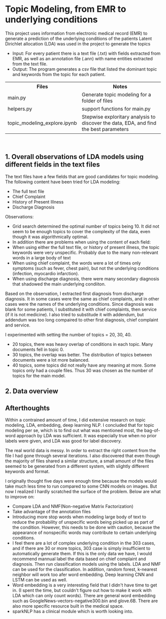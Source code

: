 # Topic Modeling, from EMR to underlying conditions
This project uses information from electronic medical record (EMR) to generate a prediction of the underlying conditions of the patients
Latent Dirichlet allocation (LDA) was used in the project to generate the topics

* Input: For every patient there is a text file (.txt) with fields extracted from EMR, as well as an annotation file (.ann) with name entities extracted from the text file.  
* Output: The program generates a csv file that listed the dominant topic and keywords from the topic for each patient.  

<table>
  <tr>
    <th>Files</th>
    <th>Notes</th>
  </tr>
  <tr>
    <td>main.py</td>
    <td>Generate topic modeling for a folder of files</td>
  </tr>
  <tr>
    <td>helpers.py</td>
    <td>support functions for main.py</td>
  </tr>
  <tr>
    <td>topic_modeling_explore.ipynb</td>
    <td>Stepwise exploritary analysis to discover the data, EDA, and find the best parameters</td>
  </tr>
</table>
<br>

## 1. Overall observations of LDA models using different fields in the text files
The text files have a few fields that are good candidates for topic modeling. The following content have been tried for LDA modeling:
* The full text file
* Chief Complaint
* History of Present Illness
* Discharge Diagnosis

Observations: 
* Grid search determined the optimal number of topics being 10. It did not seem to be enough topics to cover the complexity of the data, even though it was algorithmically optimal. 
* In addition there are problems when using the content of each field:
* When using either the full text file, or history of present illness, the topic keywords were very unspecific. Probably due to the many non-relevant words in a large body of text
* When using chief complaint, the words were a lot of times only symptoms (such as fever, chest pain), but not the underlying conditions (infection, myocardio infarction).
* When using discharge diagnosis, there were many secondary diagnosis that shadowed the main underlying condiiton.

Based on the observation, I extracted first diagnosis from discharge diagnosis. It in some cases were the same as chief complaints, and in other cases were the names of the underlying conditions. Since diagnosis was blank for some patients, I substituted it with chief complaints, then service (if it is not medicine). I also tried to substitude it with addendum, but addendum was too long compaired to other first diagnosis, chief complaint and service.

I experimented with setting the number of topics = 20, 30, 40. 
* 20 topics, there was heavy overlap of conditions in each topic. Many documents fell in topic 0.
* 30 topics, the overlap was better. The distribution of topics between documents were a lot more balanced.
* 40 topics, some topics did not really have any meaning at more. Some topics only had a couple files. 
Thus 30 was chosen as the number of topics for the main model.

## 2. Data overview

## Afterthoughts
Within a contrained amount of time, I did extensive research on topic modeling, LDA, embedding, deep learning NLP. I concluded that for topic modeling per se, which is to find out what was mentioned most, the bag-of-word approach by LDA was sufficient. It was especially true when no prior labels were given, and LDA was good for label discovery.

The real world data is messy. In order to extract the right content from the file I had gone through several iterations. I also discovered that even though the majority of files shared a similar structure, a small amount of the files seemed to be generated from a different system, with slightly different keywords and format. 

I originally thought five days were enough time because the models would take much less time to run compared to some CNN models on images. But now I realized I hardly scratched the surface of the problem. Below are what to improve on:

* Compare LDA and NMF(Non-negative Matrix Factorization) 
* Take advantage of the annotation files
* Introducing more stop words when modeling large body of text to reduce the probability of unspecific words being picked up as part of the condition. However, this needs to be done with caution, because the appearance of nonspecific words may contribute to certain underlying conditions.
* I feel there are a lot of complex underlying condition in the 303 cases, and if there are 30 or more topics, 303 case is simply insufficient to automatically generate them. If this is the only data we have, I would recommend mannual label the data based on chief complaint and diagnosis. Then run classification models using the labels. LDA and NMF can be used for the classification. In addition, random forest, k-nearest neighbor will work too afer word embedding. Deep learning CNN and LSTM can be used as well.
* Word embedding is a very interesting field that I didn't have time to get in. (I spent the time, but couldn't figure out how to make it work with LDA which can only count words). There are general word embedding such as GoogleNews-vectors-negative300.bin and glove.6B. There are also more specific resource built in the medical space. 
* sparkNLP has a clinical module which is worth looking into.

